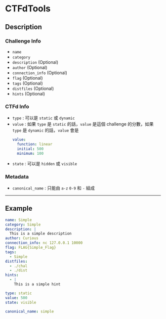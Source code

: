 # CTFdTools
## Description
### Challenge Info
- `name`
- `category`
- `description` (Optional)
- `author` (Optional)
- `connection_info` (Optional)
- `flag` (Optional)
- `tags` (Optional)
- `distfiles` (Optional)
- `hints` (Optional)

### CTFd Info
- `type` : 可以是 `static` 或 `dynamic`
- `value` : 如果 `type` 是 `static` 的話，`value` 是這個 challenge 的分數，如果 `type` 是 `dynamic` 的話，`value` 會是
    ```yaml
    value:
      function: linear
      initial: 500
      minimum: 100
    ```
- `state` : 可以是 `hidden` 或 `visible`

### Metadata
- `canonical_name` : 只能由 `a-z` `0-9` 和 `-` 組成


---
## Example

```yaml
name: Simple
category: Simple
description: |
  This is a simple description
author: Curious
connection_info: nc 127.0.0.1 10000
flag: FLAG{Simple_Flag}
tags: 
  - Simple
distfiles:
  - ./chal
  - ./dist
hints:
  - |
    This is a simple hint

type: static
value: 500
state: visible

canonical_name: simple
```
